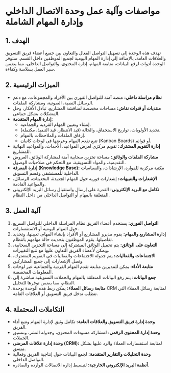# مواصفات وآلية عمل وحدة الاتصال الداخلي وإدارة المهام الشاملة

## 1. الهدف

تهدف هذه الوحدة إلى تسهيل التواصل الفعال والتعاون بين جميع أعضاء فريق التسويق والعلاقات العامة، بالإضافة إلى إدارة المهام اليومية لجميع الموظفين داخل القسم. ستوفر الوحدة أدوات لرفع البيانات، متابعة المهام، إدارة المحتوى، والتواصل الداخلي، مما يضمن سير العمل بسلاسة وكفاءة.

## 2. الميزات الرئيسية

*   **نظام مراسلة داخلي:** منصة آمنة للتواصل الفوري بين الأفراد والمجموعات، مع دعم الرسائل النصية، الصوتية، ومشاركة الملفات.
*   **منتديات أو قنوات نقاش:** مساحات مخصصة لمناقشة المشاريع، تبادل الأفكار، وحل المشكلات بشكل جماعي.
*   **إدارة المهام المتقدمة:**
    *   إنشاء وتعيين المهام الفردية والجماعية.
    *   تحديد الأولويات، تواريخ الاستحقاق، والحالة (قيد الانتظار، قيد التنفيذ، مكتملة).
    *   إرفاق الملفات والملاحظات بالمهام.
    *   تتبع تقدم المهام وعرضها في لوحات كانبان (Kanban Boards) أو قوائم.
*   **إدارة التقويم المشترك:** تقويم مركزي لعرض المواعيد، الأحداث، والمواعيد النهائية للمشاريع.
*   **مشاركة الملفات والوثائق:** مساحة تخزين سحابية آمنة لمشاركة الوثائق، العروض التقديمية، والمواد التسويقية، مع التحكم في صلاحيات الوصول.
*   **إدارة المعرفة (Knowledge Base):** مكتبة مركزية للموارد، الإرشادات، والسياسات الداخلية للمستشفى وقسم التسويق.
*   **الإشعارات والتنبيهات:** إشعارات فورية حول المهام الجديدة، التحديثات، الرسائل، والمواعيد القادمة.
*   **تكامل مع البريد الإلكتروني:** القدرة على إرسال واستقبال رسائل البريد الإلكتروني المتعلقة بالمهام أو التواصل الداخلي من داخل النظام.

## 3. آلية العمل

1.  **التواصل الفوري:** يستخدم أعضاء الفريق نظام المراسلة الداخلي للتواصل السريع حول المهام اليومية أو الاستفسارات.
2.  **إدارة المشاريع والمهام:** يقوم مديرو المشاريع أو الأفراد بإنشاء المهام، تعيينها، وتحديد تفاصيلها. يقوم الموظفون بتحديث حالة مهامهم بانتظام.
3.  **التعاون على الوثائق:** يتم تحميل الوثائق المشتركة إلى مساحة التخزين السحابية، ويمكن لأعضاء الفريق التعاون عليها مع تتبع التغييرات.
4.  **الاجتماعات والفعاليات:** يتم جدولة الاجتماعات والفعاليات في التقويم المشترك، وتصل الإشعارات إلى جميع المشاركين.
5.  **متابعة الأداء:** يمكن للمديرين متابعة تقدم المهام الفردية والجماعية عبر لوحات المعلومات المخصصة.
6.  **جمع البيانات:** يتم رفع البيانات المتعلقة بالمهام والحملات التسويقية مباشرة إلى النظام، مما يضمن توفرها للتحليل.
7.  **متابعة رسائل العملاء:** يمكن ربط هذه الوحدة بوحدة CRM لمتابعة رسائل العملاء التي تتطلب تدخل فريق التسويق أو العلاقات العامة.

## 4. التكاملات المحتملة

*   **وحدة إدارة فريق التسويق والعلاقات العامة:** تكامل وثيق لإدارة المهام وتتبع أداء الفريق.
*   **وحدة إدارة المحتوى الرقمي:** لمشاركة مسودات المحتوى، وجدولة النشر، وتنسيق الحملات.
*   **وحدة إدارة علاقات المرضى (CRM):** لمتابعة استفسارات العملاء والرد عليها بشكل منسق.
*   **وحدة التحليلات والتقارير المتقدمة:** لجمع البيانات حول إنتاجية الفريق وفعالية التواصل الداخلي.
*   **أنظمة البريد الإلكتروني الخارجية:** لتبسيط إدارة الاتصالات الواردة والصادرة.
